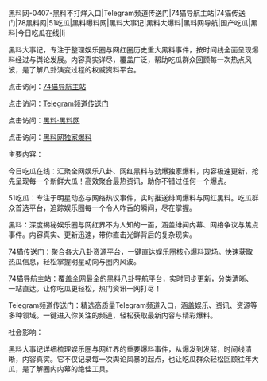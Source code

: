 #
黑料网-0407-黑料不打烊入口|Telegram频道传送门|74猫导航主站|74猫传送门|78黑料网|51吃瓜|黑料曝料网|黑料大事记|黑料大爆料|黑料网导航|国产吃瓜|黑料|今日吃瓜在线|lj

黑料大事记，专注于整理娱乐圈与网红圈历史重大黑料事件，按时间线全面呈现爆料经过与舆论发展。内容真实详尽，覆盖广泛，帮助吃瓜群众回顾每一次热点风波，是了解八卦演变过程的权威资料平台。


点击访问：<a href="https://74mao.com/">74猫导航主站</a>

点击访问：<a href="https://74mao.com/">Telegram频道传送门</a>

点击访问：<a href="https://haef.pages.dev/">黑料·黑料网</a>

点击访问：<a href="https://jha.pages.dev/">黑料网独家爆料</a>


主要内容：

今日吃瓜在线：汇聚全网娱乐八卦、网红黑料与劲爆独家爆料，内容极速更新，抢先呈现每一个新鲜大瓜！高效聚合最热资讯，助你不错过任何一个爆点。

51吃瓜：专注于明星动态与网络热议事件，实时推送绯闻爆料与网红黑料。吃瓜群众首选平台，追踪娱乐圈每一个令人咋舌的瞬间，尽在掌握。

黑料：深度揭秘娱乐圈与网红界不为人知的一面，涵盖绯闻内幕、网络争议与焦点事件。内容真实、更新迅速，带你直击光鲜背后的复杂现实。

74猫传送门：聚合各大八卦资源平台，一键直达娱乐圈核心爆料现场。快速获取热瓜信息，轻松掌握明星动向与圈内风波。

74猫导航主站：覆盖全网最全的黑料八卦导航平台，实时同步更新，分类清晰、一站直达。让你吃瓜更轻松，热门资讯一网打尽！

Telegram频道传送门：精选高质量Telegram频道入口，涵盖娱乐、资讯、资源等多种领域。一键进入你关注的频道，轻松获取最新内容与精彩爆料。

社会影响：

黑料大事记详细梳理娱乐圈与网红界的重要爆料事件，从爆发到发酵，时间线清晰，内容真实。它不仅记录每一次舆论风暴的起点，也让吃瓜群众轻松回顾往年大瓜，是了解圈内内幕的绝佳工具。

<span style="display:none;">[Canonical link](https://github.com/Uongnuoc456/6810766 ）</span>
